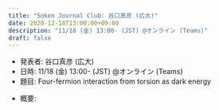 ```yaml
---
title: "Soken Journal Club: 谷口真彦 (広大)"
date: 2020-12-18T13:00:00+09:00
description: "11/18 (金) 13:00- (JST) @オンライン (Teams)"
draft: false
---
```


- 発表者:
谷口真彦 (広大)
- 日時:
11/18 (金) 13:00- (JST) @オンライン (Teams)
- 題目:
Four-fermion interaction from torsion as dark energy

<!--more-->

- 概要:

